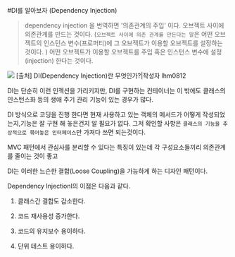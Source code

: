 #DI를 알아보자 (Dependency Injection)

> dependency injection 을 번역하면 '의존관계의 주입' 이다.
> 오브젝트 사이에 의존관계를 만드는 것이다. (`오브젝트 사이에 의존 관계를 만든다는 말`은 어떤 오브젝트의 인스턴스 변수(프로퍼티)에 그 오브젝트가 이용할 오브젝트를 설정하는 것이다. )
> 어떤 오브젝트가 이용할 오브젝트를 주입 혹은 인스턴스 변수에 설정(injection) 한다는 것이다.

![](/Users/hyunji/Desktop/di1.png)
[출처] DI(Dependency Injection)란 무엇인가?|작성자 lhm0812

DI는 단순히 이런 인젝션을 가리키지만, DI를 구현하는 컨테이너는 이 밖에도 클래스의 인스턴스화 등의 생애 주기 관리 기능이 있는 경우가 많다.

DI 방식으로 코딩을 진행 한다면 현재 사용하고 있는 객체의 메서드가 어떻게 작성되었는지,기능은 잘 구현 해 놓은건지 알 필요가 없다. 그저 확인할 사항은 `클래스의 기능을 추상적으로 묶어놓은 인터페이스`만 가져다 쓰면 되는것이다.

MVC 패턴에서 관심사를 분리할 수 있다는 특징이 있는데 각 구성요소들끼리 의존관계를 줄이는 것이 좋고 

DI는 이러한 느슨한 결합(Loose Coupling)을 가능하게 하는 디자인 패턴이다.

Dependency InjectionI의 이점은 다음과 같다.

1. 클래스간 결합도 감소한다.

2. 코드 재사용성 증가한다.

3. 코드의 유지보수 용이하다.

4. 단위 테스트 용이하다.





